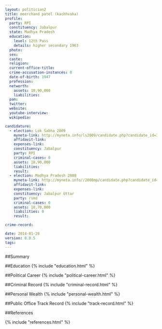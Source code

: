 ```yaml
---
layout: politician2
title: meerchand patel (kachhvaha)
profile: 
  party: RPI
  constituency: Jabalpur
  state: Madhya Pradesh
  education: 
    level: 12th Pass
    details: higher secondary 1963
  photo: 
  sex: 
  caste: 
  religion: 
  current-office-title: 
  crime-accusation-instances: 0
  date-of-birth: 1947
  profession: 
  networth: 
    assets: 18,90,000
    liabilities: 
  pan: 
  twitter: 
  website: 
  youtube-interview: 
  wikipedia: 

candidature: 
  - election: Lok Sabha 2009
    myneta-link: http://myneta.info/ls2009/candidate.php?candidate_id=3310
    affidavit-link: 
    expenses-link: 
    constituency: Jabalpur 
    party: RPI
    criminal-cases: 0
    assets: 18,90,000
    liabilities: 
    result:  
  - election: Madhya Pradesh 2008
    myneta-link: http://myneta.info//2008mp/candidate.php?candidate_id=1967
    affidavit-link: 
    expenses-link: 
    constituency: Jabalpur Uttar 
    party: rsmd
    criminal-cases: 0
    assets: 18,70,000
    liabilities: 0
    result:  

crime-record: 

date: 2014-01-28
version: 0.0.5
tags: 
---
```

##Summary


##Education
{% include "education.html" %}


##Political Career
{% include "political-career.html" %}


##Criminal Record
{% include "criminal-record.html" %}


##Personal Wealth
{% include "personal-wealth.html" %}


##Public Office Track Record
{% include "track-record.html" %}


##References


{% include "references.html" %}